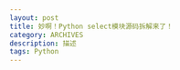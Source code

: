 ```yaml
---
layout: post
title: 妙啊！Python select模块源码拆解来了！
category: ARCHIVES
description: 描述
tags: Python
---
```


